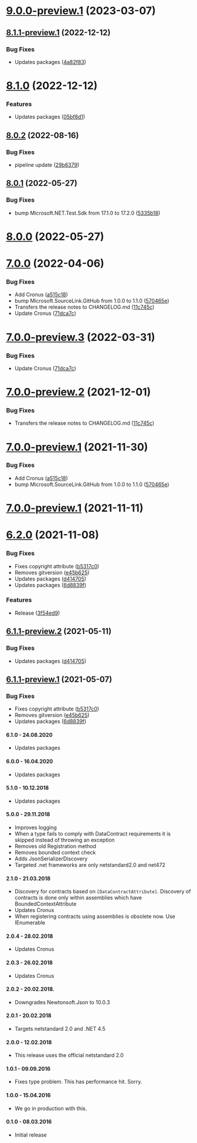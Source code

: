 # [9.0.0-preview.1](https://github.com/Elders/Cronus.Serialization.NewtonsoftJson/compare/v8.1.1-preview.1...v9.0.0-preview.1) (2023-03-07)

## [8.1.1-preview.1](https://github.com/Elders/Cronus.Serialization.NewtonsoftJson/compare/v8.1.0...v8.1.1-preview.1) (2022-12-12)


### Bug Fixes

* Updates packages ([4a82f83](https://github.com/Elders/Cronus.Serialization.NewtonsoftJson/commit/4a82f8316a2b90415b1caaffdf0601fa598b3033))

# [8.1.0](https://github.com/Elders/Cronus.Serialization.NewtonsoftJson/compare/v8.0.2...v8.1.0) (2022-12-12)


### Features

* Updates packages ([05bf8d1](https://github.com/Elders/Cronus.Serialization.NewtonsoftJson/commit/05bf8d132a60b5abe1cf42fa4ef68a892e1d1fff))

## [8.0.2](https://github.com/Elders/Cronus.Serialization.NewtonsoftJson/compare/v8.0.1...v8.0.2) (2022-08-16)


### Bug Fixes

* pipeline update ([29b6379](https://github.com/Elders/Cronus.Serialization.NewtonsoftJson/commit/29b6379c7851025ffdc4c8c817f066cb1af1beec))

## [8.0.1](https://github.com/Elders/Cronus.Serialization.NewtonsoftJson/compare/v8.0.0...v8.0.1) (2022-05-27)


### Bug Fixes

* bump Microsoft.NET.Test.Sdk from 17.1.0 to 17.2.0 ([5335b18](https://github.com/Elders/Cronus.Serialization.NewtonsoftJson/commit/5335b1885149acfd783ccfcbec72c304118fb8ba))

# [8.0.0](https://github.com/Elders/Cronus.Serialization.NewtonsoftJson/compare/v7.0.0...v8.0.0) (2022-05-27)

# [7.0.0](https://github.com/Elders/Cronus.Serialization.NewtonsoftJson/compare/v6.2.0...v7.0.0) (2022-04-06)


### Bug Fixes

* Add Cronus ([a515c18](https://github.com/Elders/Cronus.Serialization.NewtonsoftJson/commit/a515c181d74b9979f8491a416dac9965816eff16))
* bump Microsoft.SourceLink.GitHub from 1.0.0 to 1.1.0 ([570465e](https://github.com/Elders/Cronus.Serialization.NewtonsoftJson/commit/570465ea708de3ed33ff2bb561de73fba92a1246))
* Transfers the release notes to CHANGELOG.md ([11c745c](https://github.com/Elders/Cronus.Serialization.NewtonsoftJson/commit/11c745c5f7508fea6ddcd605aad960d18ee7ba63))
* Update Cronus ([71dca7c](https://github.com/Elders/Cronus.Serialization.NewtonsoftJson/commit/71dca7c753006cacb07221ca931cf0313b5fb2e0))

# [7.0.0-preview.3](https://github.com/Elders/Cronus.Serialization.NewtonsoftJson/compare/v7.0.0-preview.2...v7.0.0-preview.3) (2022-03-31)


### Bug Fixes

* Update Cronus ([71dca7c](https://github.com/Elders/Cronus.Serialization.NewtonsoftJson/commit/71dca7c753006cacb07221ca931cf0313b5fb2e0))

# [7.0.0-preview.2](https://github.com/Elders/Cronus.Serialization.NewtonsoftJson/compare/v7.0.0-preview.1...v7.0.0-preview.2) (2021-12-01)


### Bug Fixes

* Transfers the release notes to CHANGELOG.md ([11c745c](https://github.com/Elders/Cronus.Serialization.NewtonsoftJson/commit/11c745c5f7508fea6ddcd605aad960d18ee7ba63))

# [7.0.0-preview.1](https://github.com/Elders/Cronus.Serialization.NewtonsoftJson/compare/v6.2.0...v7.0.0-preview.1) (2021-11-30)


### Bug Fixes

* Add Cronus ([a515c18](https://github.com/Elders/Cronus.Serialization.NewtonsoftJson/commit/a515c181d74b9979f8491a416dac9965816eff16))
* bump Microsoft.SourceLink.GitHub from 1.0.0 to 1.1.0 ([570465e](https://github.com/Elders/Cronus.Serialization.NewtonsoftJson/commit/570465ea708de3ed33ff2bb561de73fba92a1246))

# [7.0.0-preview.1](https://github.com/Elders/Cronus.Serialization.NewtonsoftJson/compare/v6.1.1-preview.2...v7.0.0-preview.1) (2021-11-11)

# [6.2.0](https://github.com/Elders/Cronus.Serialization.NewtonsoftJson/compare/v6.1.0...v6.2.0) (2021-11-08)


### Bug Fixes

* Fixes copyright attribute ([b5317c0](https://github.com/Elders/Cronus.Serialization.NewtonsoftJson/commit/b5317c0952e520fd2c3b2b2885bbf780990aa34b))
* Removes gitversion ([e45b625](https://github.com/Elders/Cronus.Serialization.NewtonsoftJson/commit/e45b625040416b1ee0b704a89ace1e6965204a2a))
* Updates packages ([d414705](https://github.com/Elders/Cronus.Serialization.NewtonsoftJson/commit/d414705d01b5739ea5c37bbcf4246ae1ffd32836))
* Updates packages ([6d8839f](https://github.com/Elders/Cronus.Serialization.NewtonsoftJson/commit/6d8839f945e59361bf65430e696e1ae895d74a2e))


### Features

* Release ([3f54ed9](https://github.com/Elders/Cronus.Serialization.NewtonsoftJson/commit/3f54ed94a778f21bb6ded2d027afcd5ce74fba25))

## [6.1.1-preview.2](https://github.com/Elders/Cronus.Serialization.NewtonsoftJson/compare/v6.1.1-preview.1...v6.1.1-preview.2) (2021-05-11)


### Bug Fixes

* Updates packages ([d414705](https://github.com/Elders/Cronus.Serialization.NewtonsoftJson/commit/d414705d01b5739ea5c37bbcf4246ae1ffd32836))

## [6.1.1-preview.1](https://github.com/Elders/Cronus.Serialization.NewtonsoftJson/compare/v6.1.0...v6.1.1-preview.1) (2021-05-07)


### Bug Fixes

* Fixes copyright attribute ([b5317c0](https://github.com/Elders/Cronus.Serialization.NewtonsoftJson/commit/b5317c0952e520fd2c3b2b2885bbf780990aa34b))
* Removes gitversion ([e45b625](https://github.com/Elders/Cronus.Serialization.NewtonsoftJson/commit/e45b625040416b1ee0b704a89ace1e6965204a2a))
* Updates packages ([6d8839f](https://github.com/Elders/Cronus.Serialization.NewtonsoftJson/commit/6d8839f945e59361bf65430e696e1ae895d74a2e))

#### 6.1.0 - 24.08.2020
* Updates packages

#### 6.0.0 - 16.04.2020
* Updates packages

#### 5.1.0 - 10.12.2018
* Updates packages

#### 5.0.0 - 29.11.2018
* Improves logging
* When a type fails to comply with DataContract requirements it is skipped instead of throwing an exception
* Removes old Registration method
* Removes bounded context check
* Adds JsonSerializerDiscovery
* Targeted .net frameworks are only netstandard2.0 and net472

#### 2.1.0 - 21.03.2018
* Discovery for contracts based on `[DataContractAttribute]`. Discovery of contracts is done only within assemblies which have BoundedContextAttribute
* Updates Cronus
* When registering contracts using assemblies is obsolete now. Use IEnumerable<Type>

#### 2.0.4 - 28.02.2018
* Updates Cronus

#### 2.0.3 - 26.02.2018
* Updates Cronus

#### 2.0.2 - 20.02.2018.
* Downgrades Newtonsoft.Json to 10.0.3

#### 2.0.1 - 20.02.2018
* Targets netstandard 2.0 and .NET 4.5

#### 2.0.0 - 12.02.2018
* This release uses the official netstandard 2.0

#### 1.0.1 - 09.09.2016
* Fixes type problem. This has performance hit. Sorry.

#### 1.0.0 - 15.04.2016
* We go in production with this.

#### 0.1.0 - 08.03.2016
* Initial release
